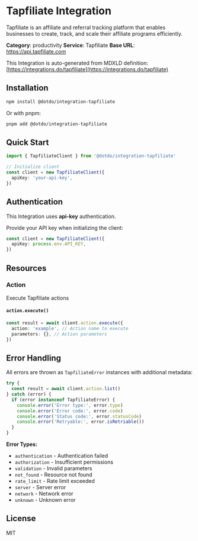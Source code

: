 # Tapfiliate Integration

Tapfiliate is an affiliate and referral tracking platform that enables businesses to create, track, and scale their affiliate programs efficiently.

**Category**: productivity
**Service**: Tapfiliate
**Base URL**: https://api.tapfiliate.com

This Integration is auto-generated from MDXLD definition: [https://integrations.do/tapfiliate](https://integrations.do/tapfiliate)

## Installation

```bash
npm install @dotdo/integration-tapfiliate
```

Or with pnpm:

```bash
pnpm add @dotdo/integration-tapfiliate
```

## Quick Start

```typescript
import { TapfiliateClient } from '@dotdo/integration-tapfiliate'

// Initialize client
const client = new TapfiliateClient({
  apiKey: 'your-api-key',
})
```

## Authentication

This Integration uses **api-key** authentication.

Provide your API key when initializing the client:

```typescript
const client = new TapfiliateClient({
  apiKey: process.env.API_KEY,
})
```

## Resources

### Action

Execute Tapfiliate actions

#### `action.execute()`

```typescript
const result = await client.action.execute({
  action: 'example', // Action name to execute
  parameters: {}, // Action parameters
})
```

## Error Handling

All errors are thrown as `TapfiliateError` instances with additional metadata:

```typescript
try {
  const result = await client.action.list()
} catch (error) {
  if (error instanceof TapfiliateError) {
    console.error('Error type:', error.type)
    console.error('Error code:', error.code)
    console.error('Status code:', error.statusCode)
    console.error('Retryable:', error.isRetriable())
  }
}
```

**Error Types:**

- `authentication` - Authentication failed
- `authorization` - Insufficient permissions
- `validation` - Invalid parameters
- `not_found` - Resource not found
- `rate_limit` - Rate limit exceeded
- `server` - Server error
- `network` - Network error
- `unknown` - Unknown error

## License

MIT
